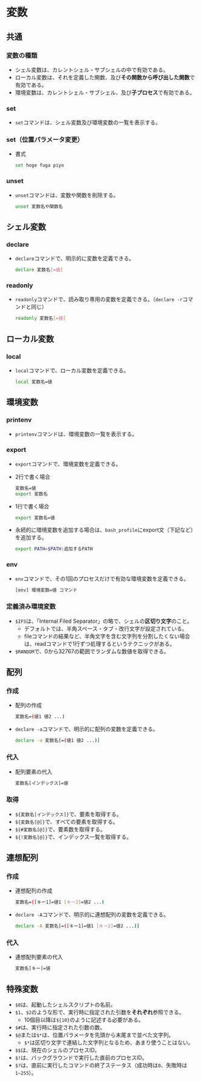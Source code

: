# 変数

## 共通

### 変数の種類

- シェル変数は、カレントシェル・サブシェルの中で有効である。
- ローカル変数は、それを定義した関数、及び**その関数から呼び出した関数**で有効である。
- 環境変数は、カレントシェル・サブシェル、及び**子プロセス**で有効である。

### set

- `set`コマンドは、シェル変数及び環境変数の一覧を表示する。

### set（位置パラメータ変更）

- 書式

  ```bash
  set hoge fuga piyo
  ```

### unset

- `unset`コマンドは、変数や関数を削除する。

  ```bash
  unset 変数名や関数名
  ```

## シェル変数

### declare

- `declare`コマンドで、明示的に変数を定義できる。

  ```bash
  declare 変数名[=値]
  ```

### readonly

- `readonly`コマンドで、読み取り専用の変数を定義できる。（`declare -r`コマンドと同じ）

  ```bash
  readonly 変数名[=値]
  ```

## ローカル変数

### local

- `local`コマンドで、ローカル変数を定義できる。

  ```bash
  local 変数名=値
  ```

## 環境変数

### printenv

- `printenv`コマンドは、環境変数の一覧を表示する。

### export

- `export`コマンドで、環境変数を定義できる。
- 2行で書く場合

  ```bash
  変数名=値
  export 変数名
  ```

- 1行で書く場合

  ```bash
  export 変数名=値
  ```

- 永続的に環境変数を追加する場合は、`bash_profile`にexport文（下記など）を追加する。

  ```bash
  export PATH=$PATH:追加するPATH
  ```

### env

- `env`コマンドで、その1回のプロセスだけで有効な環境変数を定義できる。

  ```bash
  [env] 環境変数=値 コマンド
  ```

### 定義済み環境変数

- `$IFS`は、「Internal Filed Separator」の略で、シェルの**区切り文字**のこと。
  - デフォルトでは、半角スペース・タブ・改行文字が設定されている。
  - fileコマンドの結果など、半角文字を含む文字列を分割したくない場合は、readコマンドで1行ずつ処理するというテクニックがある。
- `$RANDOM`で、0から32767の範囲でランダムな数値を取得できる。

## 配列

### 作成

- 配列の作成

  ```bash
  変数名=(値1 値2 ...)
  ```

- `declare -a`コマンドで、明示的に配列の変数を定義できる。

  ```bash
  declare -a 変数名[=(値1 値2 ...)]
  ```

### 代入

- 配列要素の代入

  ```bash  
  変数名[インデックス]=値
  ```

### 取得

- `${変数名[インデックス]}`で、要素を取得する。
- `${変数名[@]}`で、すべての要素を取得する。
- `${#変数名[@]}`で、要素数を取得する。
- `${!変数名[@]}`で、インデックス一覧を取得する。

## 連想配列

### 作成

- 連想配列の作成

  ```bash
  変数名=([キー1]=値1 [キー2]=値2 ...)
  ```

- `declare -A`コマンドで、明示的に連想配列の変数を定義できる。

  ```bash
  declare -A 変数名[=([キー1]=値1 [キー2]=値2 ...)]
  ```

### 代入

- 連想配列要素の代入

  ```bash  
  変数名[キー]=値
  ```

## 特殊変数

- `$0`は、起動したシェルスクリプトの名前。
- `$1`、`$2`のような形で、実行時に指定された引数を**それぞれ**参照できる。
  - 10個目以降は`${10}`のように記述する必要がある。
- `$#`は、実行時に指定された引数の数。
- `$@`または`$*`は、位置パラメータを先頭から末尾まで並べた文字列。
  - `$*`は区切り文字で連結した文字列となるため、あまり使うことはない。
- `$$`は、現在のシェルのプロセスID。
- `$!`は、バックグラウンドで実行した直前のプロセスID。
- `$?`は、直前に実行したコマンドの終了ステータス（成功時は`0`、失敗時は`1~255`）。
